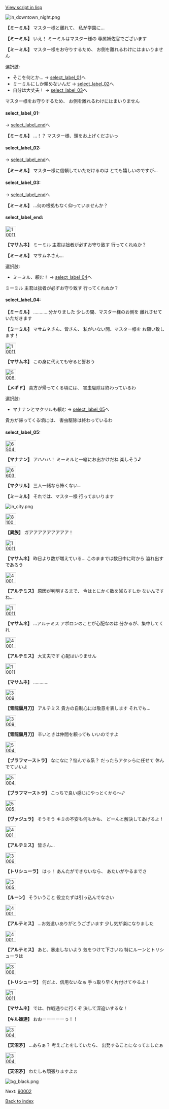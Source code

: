 [View script in lisp](../scripts/202316081.txt)

![in_downtown_night.png](../images/backgrounds/in_downtown_night.png)

**【ミーミル】**
マスター様と離れて、
私が学園に…

**【ミーミル】**
いえ！
ミーミルはマスター様の
専属補佐官でございます

**【ミーミル】**
マスター様をお守りするため、
お側を離れるわけにはまいりません

選択肢:
- そこを何とか… → [select_label_01](#select_label_01)へ
- ミーミルにしか頼めないんだ → [select_label_02](#select_label_02)へ
- 自分は大丈夫！ → [select_label_03](#select_label_03)へ

マスター様をお守りするため、
お側を離れるわけにはまいりません

#### select_label_01:
 → [select_label_end](#select_label_end)へ

**【ミーミル】**
…！？
マスター様、頭をお上げくださいっ

#### select_label_02:
 → [select_label_end](#select_label_end)へ

**【ミーミル】**
マスター様に信頼していただけるのは
とても嬉しいのですが…

#### select_label_03:
 → [select_label_end](#select_label_end)へ

**【ミーミル】**
…何の根拠もなく仰っていませんか？

#### select_label_end:

<img src="../images/units/100111.png" alt="100111.png" height="34"/>

**【マサムネ】**
ミーミル
主君は拙者が必ずお守り致す
行ってくれぬか？

**【ミーミル】**
マサムネさん…

選択肢:
- ミーミル、頼む！ → [select_label_04](#select_label_04)へ

ミーミル
主君は拙者が必ずお守り致す
行ってくれぬか？

#### select_label_04:

**【ミーミル】**
…………分かりました
少しの間、マスター様のお側を
離れさせていただきます

**【ミーミル】**
マサムネさん、皆さん、
私がいない間、マスター様を
お願い致します！

<img src="../images/units/100111.png" alt="100111.png" height="34"/>

**【マサムネ】**
この身に代えても守ると誓おう

<img src="../images/units/500611.png" alt="500611.png" height="34"/>

**【メギド】**
貴方が帰ってくる頃には、
害虫駆除は終わっているわ

選択肢:
- マナナンとマクリルも頼む → [select_label_05](#select_label_05)へ

貴方が帰ってくる頃には、
害虫駆除は終わっているわ

#### select_label_05:

<img src="../images/units/6504011.png" alt="6504011.png" height="34"/>

**【マナナン】**
アハハハ！
ミーミルと一緒にお出かけだね
楽しそう♪

<img src="../images/units/6603811.png" alt="6603811.png" height="34"/>

**【マクリル】**
三人一緒なら怖くない…

**【ミーミル】**
それでは、マスター様
行ってまいります

![in_city.png](../images/backgrounds/in_city.png)

<img src="../images/units/810004.png" alt="810004.png" height="34"/>

**【異族】**
ガアアアアアアアアア！

<img src="../images/units/100111.png" alt="100111.png" height="34"/>

**【マサムネ】**
昨日より数が増えている…
このままでは数日中に町から
溢れ出すであろう

<img src="../images/units/400131.png" alt="400131.png" height="34"/>

**【アルテミス】**
原因が判明するまで、
今はとにかく数を減らすしか
ないんですね…

<img src="../images/units/100111.png" alt="100111.png" height="34"/>

**【マサムネ】**
…アルテミス
アポロンのことが心配なのは
分かるが、集中してくれ

<img src="../images/units/400131.png" alt="400131.png" height="34"/>

**【アルテミス】**
大丈夫です
心配はいりません

<img src="../images/units/100111.png" alt="100111.png" height="34"/>

**【マサムネ】**
…………

<img src="../images/units/300911.png" alt="300911.png" height="34"/>

**【青龍偃月刀】**
アルテミス
貴方の自制心には敬意を表します
それでも…

<img src="../images/units/300911.png" alt="300911.png" height="34"/>

**【青龍偃月刀】**
辛いときは仲間を頼っても
いいのですよ

<img src="../images/units/500421.png" alt="500421.png" height="34"/>

**【ブラフマーストラ】**
なになに？悩んでる系？
だったらアタシらに任せて
休んでていいよ

<img src="../images/units/500421.png" alt="500421.png" height="34"/>

**【ブラフマーストラ】**
こっちで良い感じにやっとくから～♪

<img src="../images/units/500531.png" alt="500531.png" height="34"/>

**【ヴァジュラ】**
そうそう
キミの不安も何もかも、
どーんと解決してあげるよ！

<img src="../images/units/400131.png" alt="400131.png" height="34"/>

**【アルテミス】**
皆さん…

<img src="../images/units/300611.png" alt="300611.png" height="34"/>

**【トリシューラ】**
はっ！
あんたができないなら、
あたいがやるまでさ

<img src="../images/units/300531.png" alt="300531.png" height="34"/>

**【ルーン】**
そういうこと
役立たずは引っ込んでなさい

<img src="../images/units/400131.png" alt="400131.png" height="34"/>

**【アルテミス】**
…お気遣いありがとうございます
少し気が楽になりました

<img src="../images/units/400131.png" alt="400131.png" height="34"/>

**【アルテミス】**
あと、暴走しないよう
気をつけて下さいね
特にルーンとトリシューラは

<img src="../images/units/300611.png" alt="300611.png" height="34"/>

**【トリシューラ】**
何だよ、信用ないなぁ
手っ取り早く片付けてやるよ！

<img src="../images/units/100111.png" alt="100111.png" height="34"/>

**【マサムネ】**
では、作戦通りに行くぞ
決して深追いするな！

**【キル姫達】**
おおーーーーーっ！！

<img src="../images/units/300431.png" alt="300431.png" height="34"/>

**【天沼矛】**
…あらぁ？
考えごとをしていたら、
出発することになってましたぁ

<img src="../images/units/300431.png" alt="300431.png" height="34"/>

**【天沼矛】**
わたしも頑張りますよぉ

![bg_black.png](../images/backgrounds/bg_black.png)


Next: [90002](90002.md)

[Back to index](index.md)
